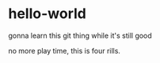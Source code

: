 # hello-world
gonna learn this git thing while it's still good

no more play time, this is four rills.
